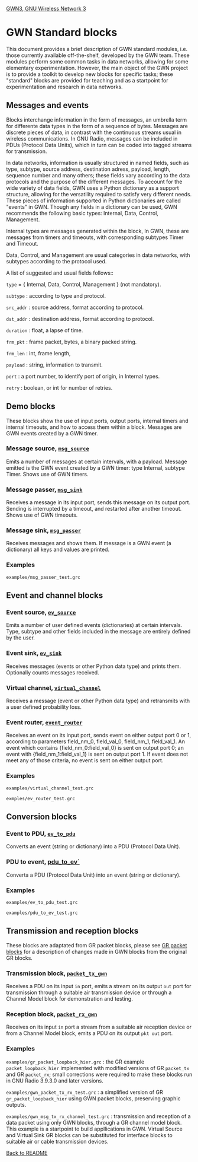 [GWN3, GNU Wireless Network 3](https://github.com/vagonbar/gr-gwn3)

# GWN Standard blocks

This document provides a brief description of GWN standard modules, i.e. those currently available off-the-shelf, developed by the GWN team. These modules perform some common tasks in data networks, allowing for some elementary experimentation. However, the main object of the GWN project is to provide a toolkit to develop new blocks for specific tasks; these "standard" blocks are provided for teaching and as a startpoint for experimentation and research in data networks.

## Messages and events

Blocks interchange information in the form of messages, an umbrella term for differente data types in the form of a sequence of bytes. Messages are discrete pieces of data, in contrast with the continuous streams usual in wireless communications. In GNU Radio, messages can be included in PDUs (Protocol Data Units), which in turn can be coded into tagged streams for transmission. 

In data networks, information is usually structured in named fields, such as type, subtype, source address, destination adress, payload, length, sequence number and many others; these fields vary according to the data protocols and the purpose of the different messages. To account for the wide variety of data fields, GWN uses a Python dictionary as a support structure, allowing for the versatility required to satisfy very different needs. These pieces of information supported in Python dictionaries are called "events" in GWN. Though any fields in a dictionary can be used, GWN recommends the following basic types: Internal, Data, Control, Management. 

Internal types are messages generated within the block, In GWN, these are messages from timers and timeouts, with corresponding subtypes Timer and Timeout. 

Data, Control, and Management are usual categories in data networks, with subtypes according to the protocol used.

A list of suggested and usual fields follows:: 

  `type` = { Internal, Data, Control, Management } (not mandatory).

  `subtype` : according to type and protocol.

  `src_addr` : source address, format according to protocol.

  `dst_addr` : destination address, format according to protocol.

  `duration` : float, a lapse of time.

  `frm_pkt` : frame packet, bytes, a binary packed string.

  `frm_len` : int, frame length,

  `payload` : string, information to transmit.

  `port` : a port number, to identify port of origin, in Internal types.

  `retry` : boolean, or int for number of retries. 


## Demo blocks

These blocks show the use of input ports, output ports, internal timers and  internal timeouts, and how to access them within a block. Messages are GWN events created by a GWN timer.

### Message source, [`msg_source`](https://htmlpreview.github.io/?https://github.com/vagonbar/gr-gwn3/blob/master/libgwn/html/gr-gwn3.python.msg_source.html)

Emits a number of messages at certain intervals, with a payload. Message emitted is the GWN event created by a GWN timer: type Internal, subtype Timer.  Shows use of GWN timers.

### Message passer, [`msg_sink`](https://htmlpreview.github.io/?https://github.com/vagonbar/gr-gwn3/blob/master/libgwn/html/gr-gwn3.python.msg_sink.html)
 
Receives a message in its input port, sends this message on its output port. Sending is interrupted by a timeout, and restarted after another timeout. Shows use of GWN timeouts.

### Message sink, [`msg_passer`](https://htmlpreview.github.io/?https://github.com/vagonbar/gr-gwn3/blob/master/libgwn/html/gr-gwn3.python.msg_passer.html)

Receives messages and shows them. If message is a GWN event (a dictionary) all keys and values are printed.

### Examples

```examples/msg_passer_test.grc```



## Event and channel blocks

### Event source, [`ev_source`](https://htmlpreview.github.io/?https://github.com/vagonbar/gr-gwn3/blob/master/libgwn/html/gr-gwn3.python.ev_source.html)

Emits a number of user defined events (dictionaries) at certain intervals. Type, subtype and other fields included in the message are entirely defined by the user.

### Event sink, [`ev_sink`](https://htmlpreview.github.io/?https://github.com/vagonbar/gr-gwn3/blob/master/libgwn/html/gr-gwn3.python.ev_sink)
 
Receives messages (events or other Python data type) and prints them. Optionally counts messages received.

### Virtual channel, [`virtual_channel`](https://htmlpreview.github.io/?https://github.com/vagonbar/gr-gwn3/blob/master/libgwn/html/gr-gwn3.python.virtual_channel.html)

Receives a message (event or other Python data type) and retransmits with a user defined probability loss.

### Event router, [`event_router`](https://htmlpreview.github.io/?https://github.com/vagonbar/gr-gwn3/blob/master/libgwn/html/gr-gwn3.python.event_router.html)

Receives an event on its input port, sends event on either output port 0 or 1, according to parameters field_nm_0, field_val_0, field_nm_1, field_val_1. An event which contains {field_nm_0:field_val_0} is sent on output port 0; an event with {field_nm_1:field_val_1} is sent on output port 1. If event does not meet any of those criteria, no event is sent on either output port.

### Examples

```examples/virtual_channel_test.grc```

```exmples/ev_router_test.grc```


## Conversion blocks

### Event to PDU, [`ev_to_pdu`](https://htmlpreview.github.io/?https://github.com/vagonbar/gr-gwn3/blob/master/libgwn/html/gr-gwn3.python.ev_to_pdu.html)

Converts an event (string or dictionary) into a PDU (Protocol Data Unit).

### PDU to event, [pdu_to_ev`](https://htmlpreview.github.io/?https://github.com/vagonbar/gr-gwn3/blob/master/libgwn/html/gr-gwn3.python.pdu_to_ev.html)

Converta a PDU (Protocol Data Unit) into an event (string or dictionary).

### Examples

```examples/ev_to_pdu_test.grc``` 

```examples/pdu_to_ev_test.grc```


## Transmission and reception blocks

These blocks are adaptated from GR packet blocks, please see [GR packet blocks](GR_packet.md) for a description of changes made in GWN blocks from the original GR blocks.

### Transmission block, [`packet_tx_gwn`](https://htmlpreview.github.io/?https://github.com/vagonbar/gr-gwn3/blob/master/libgwn/html/gr-gwn3.python.packet_tx_gwn.html)
 

Receives a PDU on its input ```in``` port, emits a stream on its output ```out``` port for transmission through a suitable air transmission device or through a Channel Model block for demonstration and testing.

### Reception block, [`packet_rx_gwn`](https://htmlpreview.github.io/?https://github.com/vagonbar/gr-gwn3/blob/master/libgwn/html/gr-gwn3.python.packet_rx_gwn.html)
 

Receives on its input ```in``` port a stream from a suitable air reception device or from a Channel Model block, emits a PDU on its output ```pkt out``` port.

### Examples

```examples/gr_packet_loopback_hier.grc``` : the GR example ```packet_loopback_hier``` implemented with modified versions of GR ```packet_tx``` and GR ```packet_rx```; small corrections were required to make these blocks run in GNU Radio 3.9.3.0 and later versions.

```examples/gwn_packet_tx_rx_test.grc``` : a simplified version of GR ```gr_packet_loopback_hier``` using GWN packet blocks, preserving graphic outputs.

```examples/gwn_msg_tx_rx_channel_test.grc``` : transmission and reception of a data packet using only GWN blocks, through a GR channel model block. This example is a startpoint to build appllications in GWN. Virtual Source and Virtual Sink GR blocks can be substituted for interface blocks to suitable air or cable transmission devices.


[Back to README](../../README.md)
